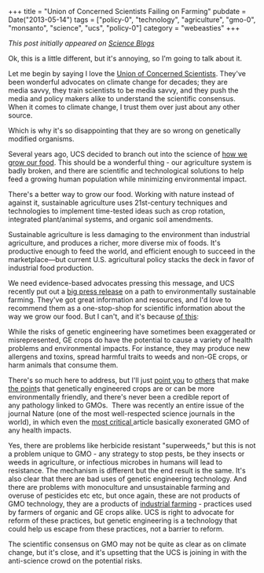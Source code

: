 +++
title = "Union of Concerned Scientists Failing on Farming"
pubdate = Date("2013-05-14")
tags = ["policy-0", "technology", "agriculture", "gmo-0", "monsanto", "science", "ucs", "policy-0"]
category = "webeasties"
+++

_This post initially appeared on [Science Blogs](http://scienceblogs.com/webeasties)_

Ok, this is a little different, but it's annoying, so I'm going to talk about it.

Let me begin by saying I love the [Union of Concerned Scientists](http://www.ucsusa.org/). They've been wonderful advocates on climate change for decades; they are media savvy, they train scientists to be media savvy, and they push the media and policy makers alike to understand the scientific consensus. When it comes to climate change, I trust them over just about any other source.

Which is why it's so disappointing that they are so wrong on genetically modified organisms.

Several years ago, UCS decided to branch out into the science of [how we grow our food](http://www.ucsusa.org/food_and_agriculture/). This should be a wonderful thing - our agriculture system is badly broken, and there are scientific and technological solutions to help feed a growing human population while minimizing environmental impact.

There's a better way to grow our food. Working with nature instead of against it, sustainable agriculture uses 21st-century techniques and technologies to implement time-tested ideas such as crop rotation, integrated plant/animal systems, and organic soil amendments.

Sustainable agriculture is less damaging to the environment than industrial agriculture, and produces a richer, more diverse mix of foods. It's productive enough to feed the world, and efficient enough to succeed in the marketplace—but current U.S. agricultural policy stacks the deck in favor of industrial food production.

We need evidence-based advocates pressing this message, and UCS recently put out a [big press release](http://www.ucsusa.org/assets/documents/food_and_agriculture/The-Healthy-Farm-A-Vision-for-US-Agriculture.pdf) on a path to environmentally sustainable farming. They've got great information and resources, and I'd love to recommend them as a one-stop-shop for scientific information about the way we grow our food. But I can't, and it's because [of this](http://www.ucsusa.org/food_and_agriculture/our-failing-food-system/genetic-engineering/):

While the risks of genetic engineering have sometimes been exaggerated or misrepresented, GE crops do have the potential to cause a variety of health problems and environmental impacts. For instance, they may produce new allergens and toxins, spread harmful traits to weeds and non-GE crops, or harm animals that consume them.

There's so much here to address, but I'll just [point you](http://www.geneticliteracyproject.org/2013/04/15/on-gmos-new-york-times-foodie-mark-bittman-is-a-dark-cloud-in-the-brightening-sky-of-reason/) to [others](http://blogs.discovermagazine.com/collideascape/2013/04/12/why-organic-advocates-should-love-gmos/#.UZFzmCt4YdU) that make [the point](http://blogs.discovermagazine.com/science-sushi/2013/05/01/esteemed-journal-nature-dedicates-issue-to-gmos-defends-technology/)s that genetically engineered crops are or can be more environmentally friendly, and there's never been a credible report of any pathology linked to GMOs.  There was recently an entire issue of the journal Nature (one of the most well-respected science journals in the world), in which even the [most critical ](http://www.nature.com/news/case-studies-a-hard-look-at-gm-crops-1.12907)article basically exonerated GMO of any health impacts.

Yes, there are problems like herbicide resistant "superweeds," but this is not a problem unique to GMO - any strategy to stop pests, be they insects or weeds in agriculture, or infectious microbes in humans will lead to resistance. The mechanism is different but the end result is the same. It's also clear that there are bad uses of genetic engineering technology. And there are problems with monoculture and unsustainable farming and overuse of pesticides etc etc, but once again, these are not products of GMO technology, they are a products of [industrial farming](http://en.wikipedia.org/wiki/Industrial_agriculture) - practices used by farmers of organic and GE crops alike. UCS is right to advocate for reform of these practices, but genetic engineering is a technology that could help us escape from these practices, not a barrier to reform.

The scientific consensus on GMO may not be quite as clear as on climate change, but it's close, and it's upsetting that the UCS is joining in with the anti-science crowd on the potential risks.

      
  
